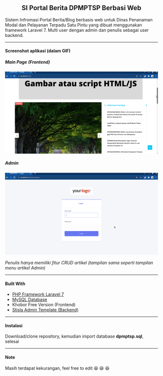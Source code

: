 <h2 align="center">SI Portal Berita DPMPTSP Berbasi Web</h2>

Sistem Infromasi Portal Berita/Blog berbasis web untuk Dinas Penanaman Modal dan Pelayanan Terpadu Satu Pintu yang dibuat menggunakan framework Laravel 7. Multi user dengan admin dan penulis sebagai user backend. 

-----

#### Screenshot aplikasi (dalam GIF)

##### Main Page (Frontend)
<p align="center">
  <img src="https://raw.githubusercontent.com/idnorman/dpmptsp-laravel-7/master/frontpage.gif">
</p>

##### Admin
<p align="center">
  <img src="https://raw.githubusercontent.com/idnorman/dpmptsp-laravel-7/master/admin.gif">
</p>

*Penulis hanya memiliki fitur CRUD artikel (tampilan sama seperti tampilan menu artikel Admin)*

-----

#### Built With
- [PHP Framework Laravel 7 ](https://laravel.com/ "Laravel 7 ")
- [MySQL Database](https://www.mysql.com/ "MySQL Database")
- Khobor Free Version (Frontend)
- [Stisla Admin Template (Backend)](https://getstisla.com/ "Stisla Admin Template (Backend)")
-----
#### Instalasi
Download/clone repository, kemudian import database **dpmptsp.sql**, selesai

-----

#### Note

Masih terdapat kekurangan, feel free to edit 😆 😆 😆
